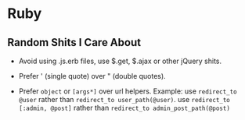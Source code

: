 # Ruby

## Random Shits I Care About

* Avoid using .js.erb files, use $.get, $.ajax or other jQuery shits.

* Prefer ' (single quote) over " (double quotes).

* Prefer `object` or `[args*]` over url helpers.
  Example:
  use `redirect_to @user` rather than `redirect_to user_path(@user)`.
  use `redirect_to [:admin, @post]` rather than `redirect_to admin_post_path(@post)`
